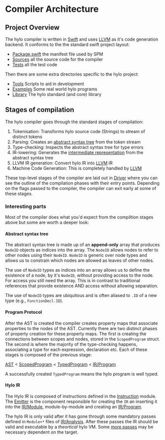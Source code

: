 # Compiler Architecture

## Project Overview

The hylo compiler is written in [Swift] and uses [LLVM] as it's code generation
backend. It conforms to the the standard swift project layout:
* [Package.swift] the manifest file used by SPM
* [Sources] all the source code for the compiler
* [Tests] all the test code

Then there are some extra directories specific to the hylo project:
* [Tools] Scripts to aid in development
* [Examples] Some real world hylo programs
* [Library] The hylo standard (and core) library

## Stages of compilation

The hylo compiler goes through the standard stages of compilation:

1. Tokenisation: Transforms hylo source code (Strings) to stream of distinct
   tokens
1. Parsing: Creates an [abstract syntax tree] from the token stream
1. Type-checking: Inspects the abstract syntax tree for type errors
1. IR-lowering: Generates the [intermediate representation] from the abstract
   syntax tree
1. LLVM IR generation: Convert hylo IR into [LLVM] IR
1. Machine Code Generation: This is completely handled by [LLVM]

These top-level stages of the compiler are laid out in [Driver] where you
can see the outline of the compilation phases with their entry points.
Depending on the flags passed to the compiler, the compiler can exit early at
some of these stages.

### Interesting parts

Most of the compiler does what you'd expect from the compiltion stages above
but some are worth a deeper look:

#### Abstract syntax tree

The abstract syntax tree is made up of an **append-only** array that produces
`NodeID` objects as indices into the array. The `NodeID` allows nodes to refer
to other nodes using their `NodeID`. `NodeID` is generic over node types and
allows us to constrain which nodes are allowed as leaves of other nodes.

The use of `NodeID` types as indices into an array allows us to define the
existence of a node, by it's `NodeID`, without providing access to the node.
For access you still need the array. This is in contrast to traditional
references that provide existence AND access without allowing separation.

The use of `NodeID` types are ubiquitous and is often aliased to `.ID` of a
new type (e.g., `FunctionDecl.ID`).

#### Program Protocol

After the AST is created the compiler creates property maps that associate
properties to the nodes of the AST. Currently there are two distinct phases of
property creation for these property maps. The first is creating the
connections between scopes and nodes, stored in the `ScopedProgram` struct. The
second is where the majority of the type-checking happens, associating a type
for each expression, declaration etc. Each of these stages is composed of the
previous stage:

[AST] < [ScopedProgram] < [TypedProgram] < [IR/Program]

A successfully created `TypedProgram` means the hylo program is well typed.

#### Hylo IR

The Hylo IR is composed of instructions defined in the [Instruction] module.
The [Emitter] is the component responsible for creating the `IR` an inserting
it into the [IR/Module], module-by-module and creating an [IR/Program].

The hylo IR is only valid after it has gone through some mandatory passes
defined in `Module+*` files of [IR/Analysis]. After these passes the IR should
be valid and executable by a *theortical* hylo VM. Some [more passes] may be
necessary dependent on the target.

[Swift]: https://en.wikipedia.org/wiki/Swift_(programming_language)
[LLVM]: https://en.wikipedia.org/wiki/LLVM
[SPM]: https://www.swift.org/package-manager/
[intermediate representation]: https://en.wikipedia.org/wiki/Intermediate_representation
[abstract syntax tree]: https://en.wikipedia.org/wiki/Abstract_syntax_tree

[Driver]: ../Sources/Driver/Driver.swift
[Package.swift]: ../Package.swift
[Sources]: ../Sources
[Tests]: ../Tests
[Tools]: ../Tools
[Examples]: ../Examples
[Library]: ../StandardLibrary
[AST]: ../Sources/Core/AST/AST.swift
[ScopedProgram]: ../Sources/Core/ScopedProgram.swift
[TypedProgram]: ../Sources/FrontEnd/TypedProgram.swift
[Instruction]: ../Sources/IR/Operands/Instruction/
[Emitter]: ../Sources/IR/Emitter.swift
[IR/Module]: ../Sources/IR/Module.swift
[IR/Program]: ../Sources/IR/Program.swift
[IR/Analysis]: ../Sources/IR/Analysis/
[more passes]: ../Sources/IR/Analysis/Module+Depolymorphize.swift
